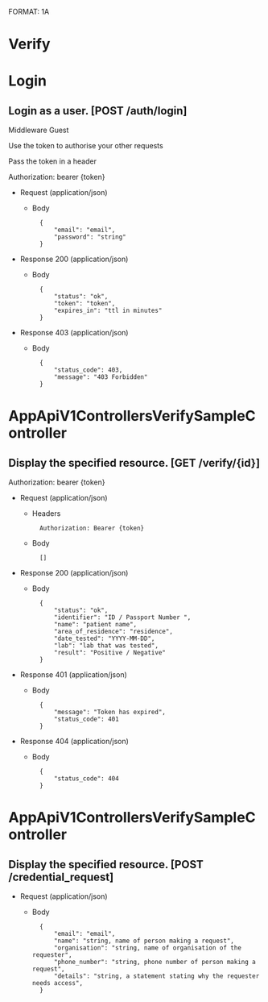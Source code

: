 FORMAT: 1A

# Verify

# Login

## Login as a user. [POST /auth/login]
Middleware Guest

Use the token to authorise your other requests

Pass the token in a header

Authorization: bearer {token}

+ Request (application/json)
    + Body

            {
                "email": "email",
                "password": "string"
            }

+ Response 200 (application/json)
    + Body

            {
                "status": "ok",
                "token": "token",
                "expires_in": "ttl in minutes"
            }

+ Response 403 (application/json)
    + Body

            {
                "status_code": 403,
                "message": "403 Forbidden"
            }

# AppApiV1ControllersVerifySampleController

## Display the specified resource. [GET /verify/{id}]
Authorization: bearer {token}

+ Request (application/json)
    + Headers

            Authorization: Bearer {token}
    + Body

            []

+ Response 200 (application/json)
    + Body

            {
                "status": "ok",
                "identifier": "ID / Passport Number ",
                "name": "patient name",
                "area_of_residence": "residence",
                "date_tested": "YYYY-MM-DD",
                "lab": "lab that was tested",
                "result": "Positive / Negative"
            }

+ Response 401 (application/json)
    + Body

            {
                "message": "Token has expired",
                "status_code": 401
            }

+ Response 404 (application/json)
    + Body

            {
                "status_code": 404
            }


# AppApiV1ControllersVerifySampleController

## Display the specified resource. [POST /credential_request]

+ Request (application/json)
    + Body

            {
                "email": "email",
                "name": "string, name of person making a request",
                "organisation": "string, name of organisation of the requester",
                "phone_number": "string, phone number of person making a request",
                "details": "string, a statement stating why the requester needs access",
            }

